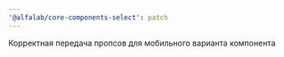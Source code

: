 ```yaml
---
'@alfalab/core-components-select': patch
---
```


Корректная передача пропсов для мобильного варианта компонента
